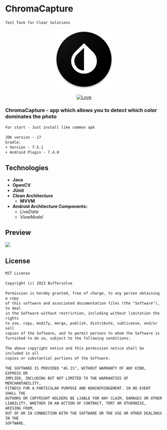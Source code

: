# ChromaCapture
```
Test Task for Clear Solutions
```
<div align="center">

[![Logo](https://raw.githubusercontent.com/Buffersolve/ChromaCapture/main/app/src/main/res/mipmap-xxxhdpi/ic_launcher.png)](https://github.com/Buffersolve/ChromaCapture) 

[![Love](https://img.shields.io/badge/Made-With%20LOVE-red?style=flat-square)](https://github.com/Buffersolve)

</div>

### ChromaCapture - app which allows you to detect which color dominates the photo
```
For start - Just install like common apk

JDK version - 17
Gradle: 
+ Version - 7.5.1
+ Android Plugin - 7.4.0
```

## Technologies
+ **Java**
+ **OpenCV**
+ **JUnit**
+ **Clean Architecture**
  + **MVVM**
+ **Android Architecture Components:**
  + *LiveData*
  + *ViewModel*

## Preview

<img width="300" src="https://github.com/Buffersolve/ChromaCapture/blob/main/app/src/main/res/preview.gif" />

## License
```
MIT License

Copyright (c) 2023 Buffersolve

Permission is hereby granted, free of charge, to any person obtaining a copy
of this software and associated documentation files (the "Software"), to deal
in the Software without restriction, including without limitation the rights
to use, copy, modify, merge, publish, distribute, sublicense, and/or sell
copies of the Software, and to permit persons to whom the Software is
furnished to do so, subject to the following conditions:

The above copyright notice and this permission notice shall be included in all
copies or substantial portions of the Software.

THE SOFTWARE IS PROVIDED "AS IS", WITHOUT WARRANTY OF ANY KIND, EXPRESS OR
IMPLIED, INCLUDING BUT NOT LIMITED TO THE WARRANTIES OF MERCHANTABILITY,
FITNESS FOR A PARTICULAR PURPOSE AND NONINFRINGEMENT. IN NO EVENT SHALL THE
AUTHORS OR COPYRIGHT HOLDERS BE LIABLE FOR ANY CLAIM, DAMAGES OR OTHER
LIABILITY, WHETHER IN AN ACTION OF CONTRACT, TORT OR OTHERWISE, ARISING FROM,
OUT OF OR IN CONNECTION WITH THE SOFTWARE OR THE USE OR OTHER DEALINGS IN THE
SOFTWARE.
```
